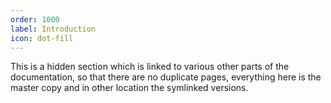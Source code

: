 ```yaml
---
order: 1000
label: Introduction
icon: dot-fill
---
```


This is a hidden section which is linked to various other parts of the documentation, so that there are no duplicate pages, everything here is the master copy and in other location the symlinked versions.



